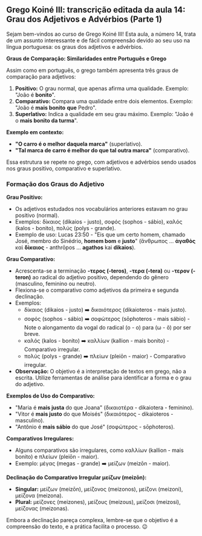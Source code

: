 ## Grego Koiné III: transcrição editada da aula 14: Grau dos Adjetivos e Advérbios (Parte 1)

Sejam bem-vindos ao curso de Grego Koiné III! Esta aula, a número 14, trata de um assunto interessante e de fácil compreensão devido ao seu uso na língua portuguesa: os graus dos adjetivos e advérbios. 

**Graus de Comparação: Similaridades entre Português e Grego**

Assim como em português, o grego também apresenta três graus de comparação para adjetivos:

1. **Positivo:**  O grau normal, que apenas afirma uma qualidade. Exemplo: "João é **bonito**".
2. **Comparativo:**  Compara uma qualidade entre dois elementos. Exemplo: "João é **mais bonito** **que** Pedro".
3. **Superlativo:**  Indica a qualidade em seu grau máximo. Exemplo: "João é o **mais bonito da turma**".

**Exemplo em contexto:**

*   **"O carro é o melhor daquela marca"** (superlativo).
*   **"Tal marca de carro é melhor do que tal outra marca"** (comparativo).

Essa estrutura se repete no grego, com adjetivos e advérbios sendo usados nos graus positivo, comparativo e superlativo.

### Formação dos Graus do Adjetivo

**Grau Positivo:**

*   Os adjetivos estudados nos vocabulários anteriores estavam no grau positivo (normal). 
*   Exemplos: δίκαιος (dikaios - justo), σοφός (sophos - sábio), καλός (kalos - bonito), πολύς (polys - grande).
*   Exemplo de uso: Lucas 23:50 - "Eis que um certo homem, chamado José, membro do Sinédrio, **homem bom** e **justo**" (ἄνθρωπος ... **ἀγαθὸς** καὶ **δίκαιος** - anthrōpos ... **agathos** kai **dikaios**).

**Grau Comparativo:**

*   Acrescenta-se a terminação **-τερος (-teros)**, **-τερα (-tera)** ou **-τερον (-teron)** ao radical do adjetivo positivo, dependendo do gênero (masculino, feminino ou neutro).
*   Flexiona-se o comparativo como adjetivos da primeira e segunda declinação.
*   Exemplos:
    *   δίκαιος (dikaios - justo)  ➡️  δικαιότερος (dikaioteros - mais justo).
    *   σοφός (sophos - sábio)  ➡️ σοφώτερος (sōphoteros - mais sábio) - Note o alongamento da vogal do radical (ο - o) para (ω - õ) por ser breve.
    *   καλός (kalos - bonito)  ➡️ καλλίων (kallion - mais bonito) - Comparativo irregular.
    *   πολύς (polys - grande) ➡️ πλείων (pleiōn - maior) - Comparativo irregular.
*   **Observação:** O objetivo é a interpretação de textos em grego, não a escrita. Utilize ferramentas de análise para identificar a forma e o grau do adjetivo.

**Exemplos de Uso do Comparativo:**

*   "Maria é **mais justa** do que Joana" (δικαιοτέρα - dikaiotera - feminino).
*   "Vitor é **mais justo** do que Moisés" (δικαιότερος - dikaioteros - masculino).
*   "Antônio é **mais sábio** do que José" (σοφώτερος - sōphoteros).

**Comparativos Irregulares:**

*   Alguns comparativos são irregulares, como καλλίων (kallion - mais bonito) e πλείων (pleiōn - maior).
*   Exemplo: μέγας (megas - grande) ➡️ μείζων (meizōn - maior).

**Declinação do Comparativo Irregular μείζων (meizōn):**

*   **Singular:** μείζων (meizōn), μείζονος (meizonos), μείζονι (meizoni), μείζονα (meizona).
*   **Plural:** μείζονες (meizones), μείζους (meizous), μείζοσι (meizosi), μείζονας (meizonas).

Embora a declinação pareça complexa, lembre-se que o objetivo é a compreensão do texto, e a prática facilita o processo. 😉
